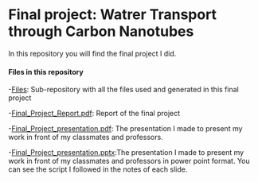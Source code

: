 # Final project: Watrer Transport through Carbon Nanotubes
In this repository you will find the final project I did. 

#### Files in this repository
-[Files](Files): Sub-repository with all the files used and generated in this final project

-[Final_Project_Report.pdf](Final_Project_Report.pdf): Report of the final project

-[Final_Project_presentation.pdf](Final_Project_presentation.pdf): The presentation I made to present my work in front of my classmates and professors.

-[Final_Project_presentation.pptx](Final_Project_presentation.pptx):The presentation I made to present my work in front of my classmates and professors in power point format. You can see the script I followed in the notes of each slide.

